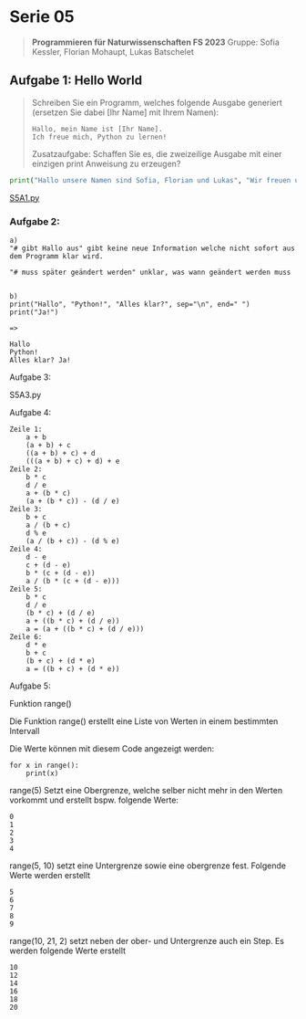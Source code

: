 # Serie 05


> **Programmieren für Naturwissenschaften FS 2023**
> Gruppe: Sofia Kessler, Florian Mohaupt, Lukas Batschelet


## Aufgabe 1: Hello World

> Schreiben Sie ein Programm, welches folgende Ausgabe generiert (ersetzen Sie dabei [Ihr Name] mit Ihrem Namen):
> ```
> Hallo, mein Name ist [Ihr Name].
> Ich freue mich, Python zu lernen!
> ```
> Zusatzaufgabe: Schaffen Sie es, die zweizeilige Ausgabe mit einer einzigen print Anweisung zu erzeugen?


```python
print("Hallo unsere Namen sind Sofia, Florian und Lukas", "Wir freuen uns Python zu lernen!", sep="\n")
```

[S5A1.py](Serien/Python_Uebungsserien/Serie05/S5A1.py)

### Aufgabe 2:

	a)
	"# gibt Hallo aus" gibt keine neue Information welche nicht sofort aus dem Programm klar wird.

	"# muss später geändert werden" unklar, was wann geändert werden muss


	b)
	print("Hallo", "Python!", "Alles klar?", sep="\n", end=" ")
	print("Ja!")

	=>

	Hallo
	Python!
	Alles klar? Ja!

Aufgabe 3: 

S5A3.py

Aufgabe 4:

	Zeile 1:
		a + b
		(a + b) + c
		((a + b) + c) + d
		(((a + b) + c) + d) + e
	Zeile 2:
		b * c
		d / e
		a + (b * c)
		(a + (b * c)) - (d / e)
	Zeile 3:
		b + c
		a / (b + c)
		d % e
		(a / (b + c)) - (d % e)
	Zeile 4:
		d - e
		c + (d - e)
		b * (c + (d - e))
		a / (b * (c + (d - e)))
	Zeile 5:
		b * c
		d / e
		(b * c) + (d / e)
		a + ((b * c) + (d / e))
		a = (a + ((b * c) + (d / e)))
	Zeile 6:
		d * e
		b + c
		(b + c) + (d * e)
		a = ((b + c) + (d * e))

Aufgabe 5:

Funktion range()

Die Funktion range() erstellt eine Liste von Werten in einem bestimmten Intervall

Die Werte können mit diesem Code angezeigt werden:

	for x in range():
		print(x)

range(5) Setzt eine Obergrenze, welche selber nicht mehr in den Werten vorkommt und erstellt bspw. folgende Werte:

	0
	1
	2
	3
	4

range(5, 10) setzt eine Untergrenze sowie eine obergrenze fest. Folgende Werte werden erstellt

	5
	6
	7
	8
	9

range(10, 21, 2) setzt neben der ober- und Untergrenze auch ein Step. Es werden folgende Werte erstellt

	10
	12
	14
	16
	18
	20



